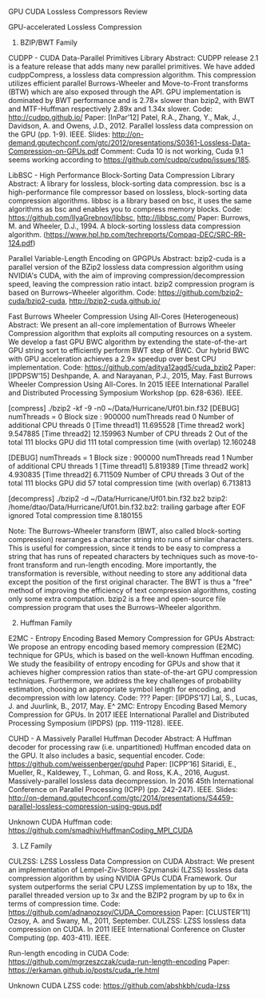 GPU CUDA Lossless Compressors Review

GPU-accelerated Lossless Compression
1. BZIP/BWT Family

CUDPP - CUDA Data-Parallel Primitives Library
Abstract: CUDPP release 2.1 is a feature release that adds many new parallel primitives. We have added cudppCompress, a lossless data compression algorithm. This compression utilizes efficient parallel Burrows-Wheeler and Move-to-Front transforms (BTW) which are also exposed through the API. GPU implementation is dominated by BWT performance and is 2.78× slower than bzip2, with BWT and MTF-Huffman respectively 2.89x and 1.34x slower.
Code: http://cudpp.github.io/
Paper: [InPar’12] Patel, R.A., Zhang, Y., Mak, J., Davidson, A. and Owens, J.D., 2012. Parallel lossless data compression on the GPU (pp. 1-9). IEEE.
Slides: http://on-demand.gputechconf.com/gtc/2012/presentations/S0361-Lossless-Data-Compression-on-GPUs.pdf
Comment: Cuda 10 is not working, Cuda 9.1 seems working according to https://github.com/cudpp/cudpp/issues/185.

LibBSC - High Performance Block-Sorting Data Compression Library
Abstract: A library for lossless, block-sorting data compression. bsc is a high-performance file compressor based on lossless, block-sorting data compression algorithms. libbsc is a library based on bsc, it uses the same algorithms as bsc and enables you to compress memory blocks.
Code: https://github.com/IlyaGrebnov/libbsc, http://libbsc.com/
Paper: Burrows, M. and Wheeler, D.J., 1994. A block-sorting lossless data compression algorithm. (https://www.hpl.hp.com/techreports/Compaq-DEC/SRC-RR-124.pdf)

Parallel Variable-Length Encoding on GPGPUs
Abstract: bzip2-cuda is a parallel version of the BZip2 lossless data compression algorithm using NVIDIA's CUDA, with the aim of improving compression/decompression speed, leaving the compression ratio intact. bzip2 compression program is based on Burrows–Wheeler algorithm.
Code: https://github.com/bzip2-cuda/bzip2-cuda, http://bzip2-cuda.github.io/

Fast Burrows Wheeler Compression Using All-Cores (Heterogeneous)
Abstract: We present an all-core implementation of Burrows Wheeler Compression algorithm that exploits all computing resources on a system. We develop a fast GPU BWC algorithm by extending the state-of-the-art GPU string sort to efficiently perform BWT step of BWC. Our hybrid BWC with GPU acceleration achieves a 2.9× speedup over best CPU implementation.
Code: https://github.com/aditya12agd5/cuda_bzip2
Paper: [IPDPSW’15] Deshpande, A. and Narayanan, P.J., 2015, May. Fast Burrows Wheeler Compression Using All-Cores. In 2015 IEEE International Parallel and Distributed Processing Symposium Workshop (pp. 628-636). IEEE.

[compress]
./bzip2 -kf -9 -n0 ~/Data/Hurricane/Uf01.bin.f32
[DEBUG] numThreads = 0
Block size : 900000
numThreads read 0
Number of additional CPU threads 0
[Time thread1] 11.695528
[Time thread2 work] 9.547885
[Time thread2] 12.159963
Number of CPU threads 2
Out of the total 111 blocks GPU did 111
total compression time (with overlap) 12.160248

[DEBUG] numThreads = 1
Block size : 900000
numThreads read 1
Number of additional CPU threads 1
[Time thread1] 5.819389
[Time thread2 work] 4.930835
[Time thread2] 6.711509
Number of CPU threads 3
Out of the total 111 blocks GPU did 57
total compression time (with overlap) 6.713813

[decompress]
./bzip2 -d ~/Data/Hurricane/Uf01.bin.f32.bz2
bzip2: /home/dtao/Data/Hurricane/Uf01.bin.f32.bz2: trailing garbage after EOF ignored
Total compression time 8.180155

Note: The Burrows–Wheeler transform (BWT, also called block-sorting compression) rearranges a character string into runs of similar characters. This is useful for compression, since it tends to be easy to compress a string that has runs of repeated characters by techniques such as move-to-front transform and run-length encoding. More importantly, the transformation is reversible, without needing to store any additional data except the position of the first original character. The BWT is thus a "free" method of improving the efficiency of text compression algorithms, costing only some extra computation. bzip2 is a free and open-source file compression program that uses the Burrows–Wheeler algorithm.

2. Huffman Family

E2MC - Entropy Encoding Based Memory Compression for GPUs
Abstract: We propose an entropy encoding based memory compression (E2MC) technique for GPUs, which is based on the well-known Huffman encoding. We study the feasibility of entropy encoding for GPUs and show that it achieves higher compression ratios than state-of-the-art GPU compression techniques. Furthermore, we address the key challenges of probability estimation, choosing an appropriate symbol length for encoding, and decompression with low latency.
Code: ???
Paper: [IPDPS’17] Lal, S., Lucas, J. and Juurlink, B., 2017, May. E^ 2MC: Entropy Encoding Based Memory Compression for GPUs. In 2017 IEEE International Parallel and Distributed Processing Symposium (IPDPS) (pp. 1119-1128). IEEE.

CUHD - A Massively Parallel Huffman Decoder 
Abstract: A Huffman decoder for processing raw (i.e. unpartitioned) Huffman encoded data on the GPU. It also includes a basic, sequential encoder.
Code: https://github.com/weissenberger/gpuhd
Paper: [ICPP’16] Sitaridi, E., Mueller, R., Kaldewey, T., Lohman, G. and Ross, K.A., 2016, August. Massively-parallel lossless data decompression. In 2016 45th International Conference on Parallel Processing (ICPP) (pp. 242-247). IEEE.
Slides: http://on-demand.gputechconf.com/gtc/2014/presentations/S4459-parallel-lossless-compression-using-gpus.pdf

Unknown CUDA Huffman code: https://github.com/smadhiv/HuffmanCoding_MPI_CUDA 

3. LZ Family

CULZSS: LZSS Lossless Data Compression on CUDA
Abstract: We present an implementation of Lempel-Ziv-Storer-Szymanski (LZSS) lossless data compression algorithm by using NVIDIA GPUs CUDA Framework. Our system outperforms the serial CPU LZSS implementation by up to 18x, the parallel threaded version up to 3x and the BZIP2 program by up to 6x in terms of compression time.
Code: https://github.com/adnanozsoy/CUDA_Compression
Paper: [CLUSTER’11] Ozsoy, A. and Swany, M., 2011, September. CULZSS: LZSS lossless data compression on CUDA. In 2011 IEEE International Conference on Cluster Computing (pp. 403-411). IEEE.

Run-length encoding in CUDA 
Code: https://github.com/mgrzeszczak/cuda-run-length-encoding
Paper: https://erkaman.github.io/posts/cuda_rle.html

Unknown CUDA LZSS code: https://github.com/abshkbh/cuda-lzss
